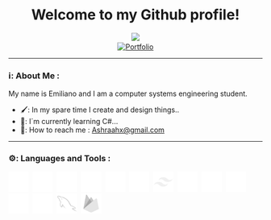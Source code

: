 <h1 align="center">Welcome to my Github profile!</h1>
<div id="header" align="center">
  <img src="https://i.pinimg.com/originals/4f/d0/c0/4fd0c049c173c9beb5a0101a84deb6f9.gif" width="200"/>
</div>
<div id="badges" align="center">
  <a href="https://ashrahx.github.io/Personal-Portfolio/">
    <img src="https://img.shields.io/badge/-PORTFOLIO-blueviolet" alt="Portfolio" width="120" height="30"/>
  </a>
</div>

---

### ℹ️: About Me :
My name is Emiliano and I am a computer systems engineering student.
- 🖌️: In my spare time I create and design things..
- 🌱: I´m currently learning C#...
- 📧: How to reach me : Ashraahx@gmail.com
---

### ⚙: Languages and Tools :
<div display="flex">
    <img src="/images/html5.svg" title="HTML" alt="HTML" width="40" height="40" />&nbsp;
<img src="/images/css3.svg" title="CSS" alt="CSS" width="40" height="40" />&nbsp;
<img src="/images/js.svg" title="JavaScript" alt="JavaScript" width="40" height="40" />&nbsp;
<img src="/images/typescript.svg" title="TypeScript" alt="TypeScript" width="40" height="40" />&nbsp;
<img src="/images/python.svg" title="Python" alt="Python" width="40" height="40" />&nbsp;
<img src="/images/php.svg" title="PHP" alt="PHP" width="40" height="40" />&nbsp;
<img src="/images/tailwind.svg" title="TailwindCSS" alt="TailwindCSS" width="40" height="40" />&nbsp;
<img src="/images/jquery.svg" title="JQuery" alt="JQuery" width="40" height="40" />&nbsp;
<img src="/images/laravel.svg" title="Laravel" alt="Laravel" width="40" height="40" />&nbsp;
<img src="/images/astro.svg" title="Astro" alt="Astro" width="40" height="40" />&nbsp;
<img src="/images/node.svg" title="Laravel" alt="Laravel" width="40" height="40" />&nbsp;
<img src="/images/git.svg" title="Git" alt="Git" width="40" height="40" />&nbsp;
<img src="/images/mysql.svg" title="MySQL" alt="MySQL" width="40" height="40" />&nbsp;
<img src="/images/firebase.svg" title="Firebase" alt="Firebase" width="40" height="40" />&nbsp;

  
</div>
